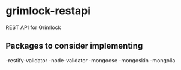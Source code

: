 # grimlock-restapi #

REST API for Grimlock

## Packages to consider implementing ##
-restify-validator
-node-validator
-mongoose
-mongoskin
-mongolia